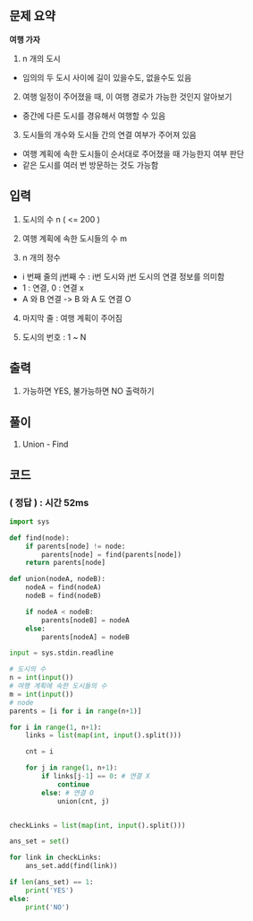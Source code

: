 ## 문제 요약

**여행 가자**
1. n 개의 도시
- 임의의 두 도시 사이에 길이 있을수도, 없을수도 있음

2. 여행 일정이 주어졌을 때, 이 여행 경로가 가능한 것인지 알아보기
- 중간에 다른 도시를 경유해서 여행할 수 있음

3. 도시들의 개수와 도시들 간의 연결 여부가 주어져 있음
- 여행 계획에 속한 도시들이 순서대로 주어졌을 때 가능한지 여부 판단
- 같은 도시를 여러 번 방문하는 것도 가능함


## 입력
1. 도시의 수 n ( <= 200 )

2. 여행 계획에 속한 도시들의 수 m

3. n 개의 정수
- i 번째 줄의 j번째 수 : i번 도시와 j번 도시의 연결 정보를 의미함
- 1 : 연결, 0 : 연결 x
- A 와 B 연결 -> B 와 A 도 연결 O

4. 마지막 줄 : 여행 계획이 주어짐

5. 도시의 번호 : 1 ~ N

## 출력
1. 가능하면 YES, 불가능하면 NO 출력하기

## 풀이
1. Union - Find

## 코드

### ( 정답 ) : 시간 52ms

```python
import sys

def find(node):
    if parents[node] != node:
        parents[node] = find(parents[node])
    return parents[node]

def union(nodeA, nodeB):
    nodeA = find(nodeA)
    nodeB = find(nodeB)

    if nodeA < nodeB:
        parents[nodeB] = nodeA
    else:
        parents[nodeA] = nodeB

input = sys.stdin.readline

# 도시의 수
n = int(input())
# 여행 계획에 속한 도시들의 수
m = int(input())
# node
parents = [i for i in range(n+1)]

for i in range(1, n+1):
    links = list(map(int, input().split()))

    cnt = i

    for j in range(1, n+1):
        if links[j-1] == 0: # 연결 X
            continue
        else: # 연결 O
            union(cnt, j)


checkLinks = list(map(int, input().split()))

ans_set = set()

for link in checkLinks:
    ans_set.add(find(link))

if len(ans_set) == 1:
    print('YES')
else:
    print('NO')
```